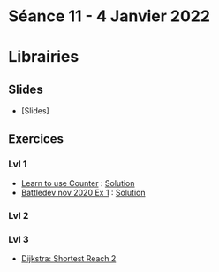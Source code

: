 # Séance 11 - 4 Janvier 2022
# Librairies
## Slides
  - [Slides]
## Exercices
### Lvl 1
 - [Learn to use Counter](https://www.hackerrank.com/challenges/collections-counter/problem) : [Solution](counter.py)
 - [Battledev nov 2020 Ex 1](https://www.isograd-testingservices.com/FR/solutions-challenges-de-code?cts_id=70) : [Solution](bd-11-2020-Ex1.py)

### Lvl 2

### Lvl 3

 - [Dijkstra: Shortest Reach 2](https://www.hackerrank.com/challenges/dijkstrashortreach/problem)

